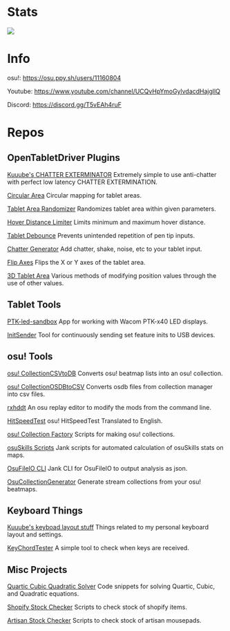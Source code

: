 # Stats

![](https://github-readme-stats-one-bice.vercel.app/api?username=Kuuuube&include_all_commits=true&show_icons=true&title_color=a500ff&text_color=a500ff&icon_color=a500ff&hide_border=true&bg_color=00000000)

# Info

osu!: https://osu.ppy.sh/users/11160804

Youtube: https://www.youtube.com/channel/UCQvHpYmoGylvdacdHajgllQ

Discord: https://discord.gg/T5vEAh4ruF

# Repos

## OpenTabletDriver Plugins

[Kuuube's CHATTER EXTERMINATOR](https://github.com/Kuuuube/Kuuube-s-CHATTER-EXTERMINATOR) Extremely simple to use anti-chatter with perfect low latency CHATTER EXTERMINATION.

[Circular Area](https://github.com/Kuuuube/Circular_Area) Circular mapping for tablet areas.

[Tablet Area Randomizer](https://github.com/Kuuuube/Tablet_Area_Randomizer) Randomizes tablet area within given parameters.

[Hover Distance Limiter](https://github.com/Kuuuube/Hover_Distance_Limiter) Limits minimum and maximum hover distance.

[Tablet Debounce](https://github.com/Kuuuube/Tablet_Debounce) Prevents unintended repetition of pen tip inputs.

[Chatter Generator](https://github.com/Kuuuube/Chatter_Generator) Add chatter, shake, noise, etc to your tablet input.

[Flip Axes](https://github.com/Kuuuube/Flip_Axes) Flips the X or Y axes of the tablet area.

[3D Tablet Area](https://github.com/Kuuuube/3D_Tablet_Area) Various methods of modifying position values through the use of other values.

## Tablet Tools

[PTK-led-sandbox](https://github.com/Kuuuube/PTK-led-sandbox) App for working with Wacom PTK-x40 LED displays.

[InitSender](https://github.com/Kuuuube/InitSender) Tool for continuously sending set feature inits to USB devices.

## osu! Tools

[osu! CollectionCSVtoDB](https://github.com/Kuuuube/osu_CollectionCSVtoDB) Converts osu! beatmap lists into an osu! collection.

[osu! CollectionOSDBtoCSV](https://github.com/Kuuuube/osu_CollectionOSDBtoCSV) Converts osdb files from collection manager into csv files.

[rxhddt](https://github.com/Kuuuube/rxhddt) An osu replay editor to modify the mods from the command line.

[HitSpeedTest](https://github.com/Kuuuube/HitSpeedTest) osu! HitSpeedTest Translated to English.

[osu! Collection Factory](https://github.com/Kuuuube/osu_collection_factory) Scripts for making osu! collections.

[osuSkills Scripts](https://github.com/Kuuuube/osuSkills_Scripts) Jank scripts for automated calculation of osuSkills stats on maps.

[OsuFileIO CLI](https://github.com/Kuuuube/OsuFileIO_CLI) Jank CLI for OsuFileIO to output analysis as json.

[OsuCollectionGenerator](https://github.com/Kuuuube/OsuCollectionGenerator) Generate stream collections from your osu! beatmaps. 

## Keyboard Things

[Kuuube's keyboad layout stuff](https://github.com/Kuuuube/kuuube_keyboard_layout_stuff) Things related to my personal keyboard layout and settings. 

[KeyChordTester](https://github.com/Kuuuube/KeyChordTester) A simple tool to check when keys are received. 

## Misc Projects

[Quartic Cubic Quadratic Solver](https://github.com/Kuuuube/Quartic_Cubic_Quadratic_Solver) Code snippets for solving Quartic, Cubic, and Quadratic equations. 

[Shopify Stock Checker](https://github.com/Kuuuube/Shopify_Stock_Checker) Scripts to check stock of shopify items. 

[Artisan Stock Checker](https://github.com/Kuuuube/Artisan_Stock_Checker) Scripts to check stock of artisan mousepads. 